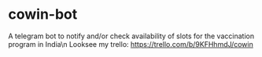 # cowin-bot
A telegram bot to notify and/or check availability of slots for the vaccination program in India\n
Looksee my trello: https://trello.com/b/9KFHhmdJ/cowin
